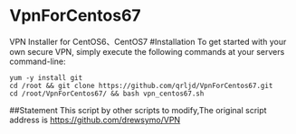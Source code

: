 # VpnForCentos67
VPN Installer for CentOS6、CentOS7
#Installation
To get started with your own secure VPN, simply execute the following commands at your servers command-line:
```
yum -y install git
cd /root && git clone https://github.com/qrljd/VpnForCentos67.git
cd /root/VpnForCentos67/ && bash vpn_centos67.sh
```
##Statement
This script by other scripts to modify,The original script address is <a href="https://github.com/drewsymo/VPN" target="_blank">https://github.com/drewsymo/VPN</a>

